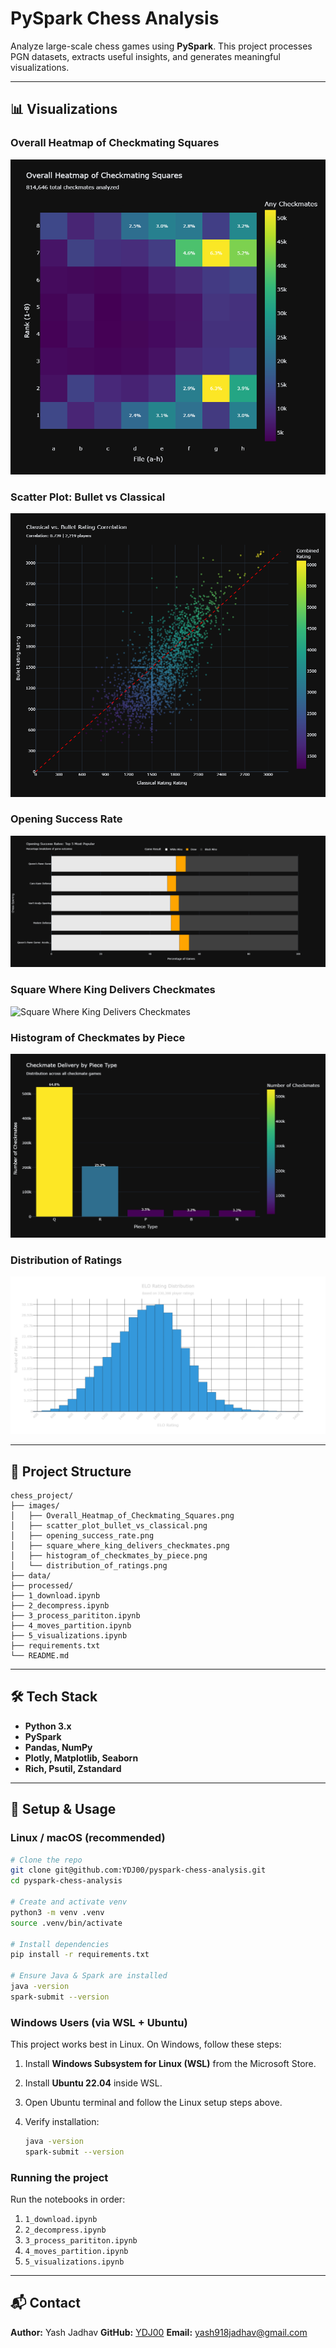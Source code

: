 # PySpark Chess Analysis

Analyze large-scale chess games using **PySpark**. This project processes PGN datasets, extracts useful insights, and generates meaningful visualizations.

---

## 📊 Visualizations

### Overall Heatmap of Checkmating Squares

![Overall Heatmap of Checkmating Squares](images/Overall_Heatmap_of_Checkmating_Squares.png)

### Scatter Plot: Bullet vs Classical

![Scatter Plot Bullet vs Classical](images/scatter_plot_bullet_vs_classical.png)

### Opening Success Rate

![Opening Success Rate](images/opening_success_rate.png)

### Square Where King Delivers Checkmates

![Square Where King Delivers Checkmates](images/square_where_king_delivers_checkmates.png)

### Histogram of Checkmates by Piece

![Histogram of Checkmates by Piece](images/histogram_of_checkmates_by_piece.png)

### Distribution of Ratings

![Distribution of Ratings](images/distribution_of_ratings.png)

---

## 📁 Project Structure

```
chess_project/
├── images/
│   ├── Overall_Heatmap_of_Checkmating_Squares.png
│   ├── scatter_plot_bullet_vs_classical.png
│   ├── opening_success_rate.png
│   ├── square_where_king_delivers_checkmates.png
│   ├── histogram_of_checkmates_by_piece.png
│   └── distribution_of_ratings.png
├── data/
├── processed/
├── 1_download.ipynb
├── 2_decompress.ipynb
├── 3_process_parititon.ipynb
├── 4_moves_partition.ipynb
├── 5_visualizations.ipynb
├── requirements.txt
└── README.md
```

---

## 🛠 Tech Stack

* **Python 3.x**
* **PySpark**
* **Pandas, NumPy**
* **Plotly, Matplotlib, Seaborn**
* **Rich, Psutil, Zstandard**

---

## 🚀 Setup & Usage

### Linux / macOS (recommended)

```bash
# Clone the repo
git clone git@github.com:YDJ00/pyspark-chess-analysis.git
cd pyspark-chess-analysis

# Create and activate venv
python3 -m venv .venv
source .venv/bin/activate

# Install dependencies
pip install -r requirements.txt

# Ensure Java & Spark are installed
java -version
spark-submit --version
```

### Windows Users (via WSL + Ubuntu)

This project works best in Linux. On Windows, follow these steps:

1. Install **Windows Subsystem for Linux (WSL)** from the Microsoft Store.
2. Install **Ubuntu 22.04** inside WSL.
3. Open Ubuntu terminal and follow the Linux setup steps above.
4. Verify installation:

   ```bash
   java -version
   spark-submit --version
   ```

### Running the project

Run the notebooks in order:

1. `1_download.ipynb`
2. `2_decompress.ipynb`
3. `3_process_parititon.ipynb`
4. `4_moves_partition.ipynb`
5. `5_visualizations.ipynb`

---

## 📬 Contact

**Author:** Yash Jadhav
**GitHub:** [YDJ00](https://github.com/YDJ00)
**Email:** [yash918jadhav@gmail.com](mailto:yash918jadhav@gmail.com)
